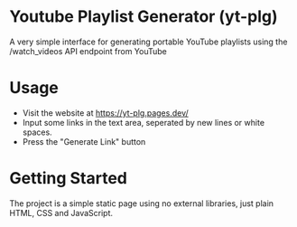 # Youtube Playlist Generator (yt-plg)

A very simple interface for generating portable YouTube playlists using the /watch_videos API endpoint from YouTube

# Usage

- Visit the website at https://yt-plg.pages.dev/
- Input some links in the text area, seperated by new lines or white spaces.
- Press the "Generate Link" button

# Getting Started

The project is a simple static page using no external libraries, just plain HTML, CSS and JavaScript.
